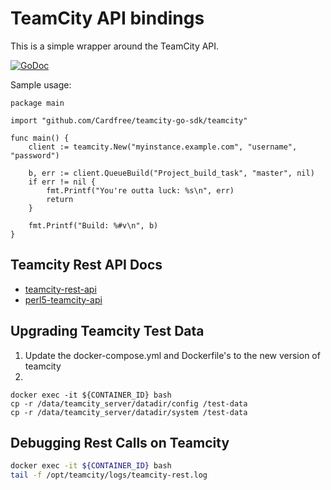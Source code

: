 TeamCity API bindings
=====================

This is a simple wrapper around the TeamCity API.

[![GoDoc](https://godoc.org/github.com/Cardfree/teamcity-sdk-go?status.png)](https://godoc.org/github.com/Cardfree/teamcity-sdk-go)

Sample usage:

```
package main

import "github.com/Cardfree/teamcity-go-sdk/teamcity"

func main() {
	client := teamcity.New("myinstance.example.com", "username", "password")

	b, err := client.QueueBuild("Project_build_task", "master", nil)
	if err != nil {
		fmt.Printf("You're outta luck: %s\n", err)
		return
	}

	fmt.Printf("Build: %#v\n", b)
}
```
## Teamcity Rest API Docs
- [teamcity-rest-api](https://dploeger.github.io/teamcity-rest-api/)
- [perl5-teamcity-api](http://eilara.github.io/perl5-teamcity-api/)


## Upgrading Teamcity Test Data

1. Update the docker-compose.yml and Dockerfile's to the new version of teamcity
1. 
```
docker exec -it ${CONTAINER_ID} bash
cp -r /data/teamcity_server/datadir/config /test-data
cp -r /data/teamcity_server/datadir/system /test-data
```


## Debugging Rest Calls on Teamcity

```bash
docker exec -it ${CONTAINER_ID} bash
tail -f /opt/teamcity/logs/teamcity-rest.log
```
